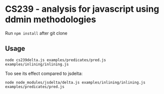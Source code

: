 # CS239 - analysis for javascript using ddmin methodologies

Run `npm install` after git clone

## Usage
```
node cs239delta.js examples/predicates/pred.js examples/inlining/inlining.js
```

Too see its effect compared to jsdelta:

```
node node_modules/jsdelta/delta.js examples/inlining/inlining.js examples/predicates/pred.js
```
